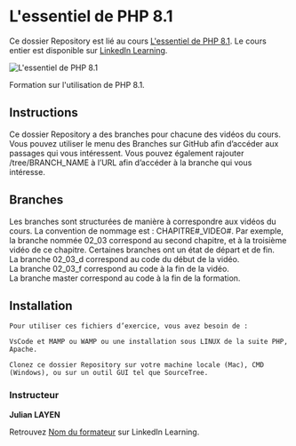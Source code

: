 # L'essentiel de PHP 8.1
Ce dossier Repository est lié au cours [L'essentiel de PHP 8.1][lil-course-url]. Le cours entier est disponible sur [LinkedIn Learning](www.linkedin.com/learning).

![L'essentiel de PHP 8.1](lil-thumbnail-url) 

Formation sur l'utilisation de PHP 8.1.

## Instructions
Ce dossier Repository a des branches pour chacune des vidéos du cours. Vous pouvez utiliser le menu des Branches sur GitHub afin d’accéder aux passages qui vous intéressent. Vous pouvez également rajouter /tree/BRANCH_NAME à l’URL afin d’accéder à la branche qui vous intéresse. 

## Branches
Les branches sont structurées de manière à correspondre aux vidéos du cours. La convention de nommage est : CHAPITRE#_VIDEO#. Par exemple, la branche nommée 02_03 correspond au second chapitre, et à la troisième vidéo de ce chapitre. Certaines branches ont un état de départ et de fin.  
La branche 02_03_d correspond au code du début de la vidéo.  
La branche 02_03_f correspond au code à la fin de la vidéo.  
La branche master correspond au code à la fin de la formation. 

## Installation
    Pour utiliser ces fichiers d’exercice, vous avez besoin de : 

    VsCode et MAMP ou WAMP ou une installation sous LINUX de la suite PHP, Apache. 

    Clonez ce dossier Repository sur votre machine locale (Mac), CMD (Windows), ou sur un outil GUI tel que SourceTree. 


### Instructeur

**Julian LAYEN** 

 Retrouvez [Nom du formateur](https://www.linkedin.com/learning/instructors/) sur LinkedIn Learning.

[lil-course-url]: 
[lil-thumbnail-url]: 
